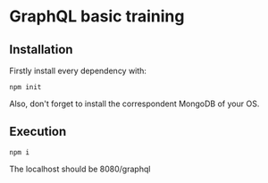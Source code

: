 # GraphQL basic training

## Installation

Firstly install every dependency with: 

`npm init`

Also, don't forget to install the correspondent MongoDB of your OS.

## Execution

`npm i`

The localhost should be 8080/graphql
